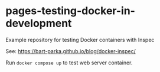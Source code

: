 # pages-testing-docker-in-development
Example repository for testing Docker containers with Inspec

See: https://bart-parka.github.io/blog/docker-inspec/

Run `docker compose up` to test web server container.